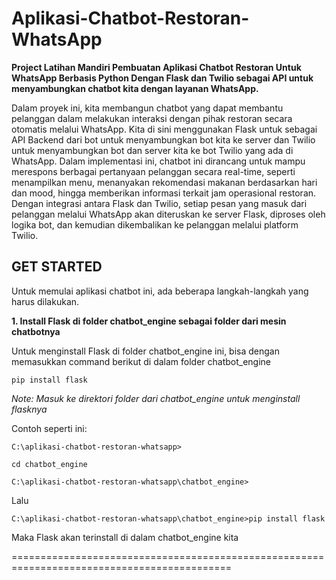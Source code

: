# Aplikasi-Chatbot-Restoran-WhatsApp

**Project Latihan Mandiri Pembuatan Aplikasi Chatbot Restoran Untuk WhatsApp Berbasis Python Dengan Flask dan Twilio sebagai API untuk menyambungkan chatbot kita dengan layanan WhatsApp.**

Dalam proyek ini, kita membangun chatbot yang dapat membantu pelanggan dalam melakukan interaksi dengan pihak restoran secara otomatis melalui WhatsApp. Kita di sini menggunakan Flask untuk sebagai API Backend dari bot untuk menyambungkan bot kita ke server dan Twilio untuk menyambungkan bot dan server kita ke bot Twilio yang ada di WhatsApp. Dalam implementasi ini, chatbot ini dirancang untuk mampu merespons berbagai pertanyaan pelanggan secara real-time, seperti menampilkan menu, menanyakan rekomendasi makanan berdasarkan hari dan mood, hingga memberikan informasi terkait jam operasional restoran. Dengan integrasi antara Flask dan Twilio, setiap pesan yang masuk dari pelanggan melalui WhatsApp akan diteruskan ke server Flask, diproses oleh logika bot, dan kemudian dikembalikan ke pelanggan melalui platform Twilio.



## GET STARTED

Untuk memulai aplikasi chatbot ini, ada beberapa langkah-langkah yang harus dilakukan.

**1. Install Flask di folder chatbot_engine sebagai folder dari mesin chatbotnya**

Untuk menginstall Flask di folder chatbot_engine ini, bisa dengan memasukkan command berikut di dalam folder chatbot_engine

```
pip install flask
```

*Note: Masuk ke direktori folder dari chatbot_engine untuk menginstall flasknya*

Contoh seperti ini:

```
C:\aplikasi-chatbot-restoran-whatsapp>

cd chatbot_engine

C:\aplikasi-chatbot-restoran-whatsapp\chatbot_engine>

```

Lalu

```
C:\aplikasi-chatbot-restoran-whatsapp\chatbot_engine>pip install flask
```

Maka Flask akan terinstall di dalam chatbot_engine kita

============================================================================================

